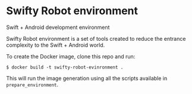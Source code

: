 # Swifty Robot environment
Swift + Android development environment

Swifty Robot environment is a set of tools created to reduce the entrance complexity to the Swift + Android world.

To create the Docker image, clone this repo and run:

```
$ docker build -t swifty-robot-evinronment .
```

This will run the image generation using all the scripts available in `prepare_environment`.
